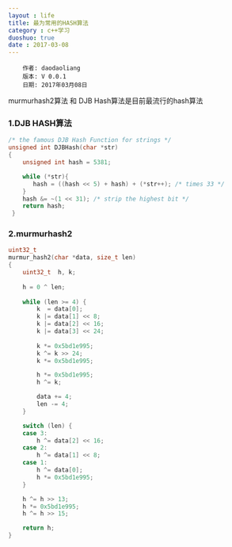```yaml
---
layout : life
title: 最为常用的HASH算法
category : c++学习
duoshuo: true
date : 2017-03-08
---
```


        作者: daodaoliang
        版本: V 0.0.1
        日期: 2017年03月08日

 murmurhash2算法 和 DJB Hash算法是目前最流行的hash算法

<!-- more -->

### 1.DJB HASH算法

~~~c++
/* the famous DJB Hash Function for strings */
unsigned int DJBHash(char *str)
{
    unsigned int hash = 5381;

    while (*str){
       hash = ((hash << 5) + hash) + (*str++); /* times 33 */
    }
    hash &= ~(1 << 31); /* strip the highest bit */
    return hash;
 }
~~~

### 2.murmurhash2

```c++
uint32_t
murmur_hash2(char *data, size_t len)
{  
    uint32_t  h, k;
  
    h = 0 ^ len;
  
    while (len >= 4) {
        k  = data[0];
        k |= data[1] << 8;
        k |= data[2] << 16;
        k |= data[3] << 24;
  
        k *= 0x5bd1e995;
        k ^= k >> 24;
        k *= 0x5bd1e995;

        h *= 0x5bd1e995;
        h ^= k;

        data += 4;
        len -= 4;
    }

    switch (len) {
    case 3:
        h ^= data[2] << 16;
    case 2:
        h ^= data[1] << 8;
    case 1:
        h ^= data[0];
        h *= 0x5bd1e995;
    }

    h ^= h >> 13;
    h *= 0x5bd1e995;
    h ^= h >> 15;

    return h;
}
```

